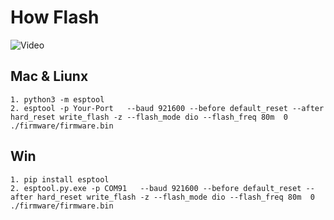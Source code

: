 # How Flash

![Video](https://youtu.be/7Rfl1RMdX-w)

## Mac & Liunx
```
1. python3 -m esptool
2. esptool -p Your-Port   --baud 921600 --before default_reset --after hard_reset write_flash -z --flash_mode dio --flash_freq 80m  0 ./firmware/firmware.bin
```
## Win
```
1. pip install esptool
2. esptool.py.exe -p COM91   --baud 921600 --before default_reset --after hard_reset write_flash -z --flash_mode dio --flash_freq 80m  0 ./firmware/firmware.bin
```


